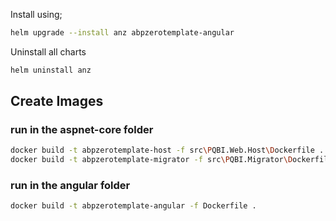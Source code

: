 Install using;

```bash
helm upgrade --install anz abpzerotemplate-angular
```

Uninstall all charts

```bash
helm uninstall anz
```

## Create Images

### run in the aspnet-core folder
```bash
docker build -t abpzerotemplate-host -f src\PQBI.Web.Host\Dockerfile .
docker build -t abpzerotemplate-migrator -f src\PQBI.Migrator\Dockerfile .
```

### run in the angular folder
```bash
docker build -t abpzerotemplate-angular -f Dockerfile . 
```
